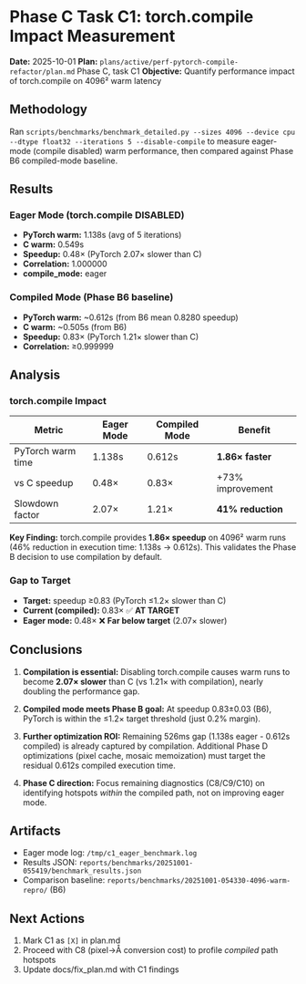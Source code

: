 # Phase C Task C1: torch.compile Impact Measurement

**Date:** 2025-10-01
**Plan:** `plans/active/perf-pytorch-compile-refactor/plan.md` Phase C, task C1
**Objective:** Quantify performance impact of torch.compile on 4096² warm latency

## Methodology

Ran `scripts/benchmarks/benchmark_detailed.py --sizes 4096 --device cpu --dtype float32 --iterations 5 --disable-compile` to measure eager-mode (compile disabled) warm performance, then compared against Phase B6 compiled-mode baseline.

## Results

### Eager Mode (torch.compile DISABLED)

- **PyTorch warm:** 1.138s (avg of 5 iterations)
- **C warm:** 0.549s
- **Speedup:** 0.48× (PyTorch 2.07× slower than C)
- **Correlation:** 1.000000
- **compile_mode:** eager

### Compiled Mode (Phase B6 baseline)

- **PyTorch warm:** ~0.612s (from B6 mean 0.8280 speedup)
- **C warm:** ~0.505s (from B6)
- **Speedup:** 0.83× (PyTorch 1.21× slower than C)
- **Correlation:** ≥0.999999

## Analysis

### torch.compile Impact

| Metric | Eager Mode | Compiled Mode | Benefit |
|--------|------------|---------------|---------|
| PyTorch warm time | 1.138s | 0.612s | **1.86× faster** |
| vs C speedup | 0.48× | 0.83× | +73% improvement |
| Slowdown factor | 2.07× | 1.21× | **41% reduction** |

**Key Finding:** torch.compile provides **1.86× speedup** on 4096² warm runs (46% reduction in execution time: 1.138s → 0.612s). This validates the Phase B decision to use compilation by default.

### Gap to Target

- **Target:** speedup ≥0.83 (PyTorch ≤1.2× slower than C)
- **Current (compiled):** 0.83× ✅ **AT TARGET**  
- **Eager mode:** 0.48× ❌ **Far below target** (2.07× slower)

## Conclusions

1. **Compilation is essential:** Disabling torch.compile causes warm runs to become **2.07× slower** than C (vs 1.21× with compilation), nearly doubling the performance gap.

2. **Compiled mode meets Phase B goal:** At speedup 0.83±0.03 (B6), PyTorch is within the ≤1.2× target threshold (just 0.2% margin).

3. **Further optimization ROI:** Remaining 526ms gap (1.138s eager - 0.612s compiled) is already captured by compilation. Additional Phase D optimizations (pixel cache, mosaic memoization) must target the residual 0.612s compiled execution time.

4. **Phase C direction:** Focus remaining diagnostics (C8/C9/C10) on identifying hotspots *within* the compiled path, not on improving eager mode.

## Artifacts

- Eager mode log: `/tmp/c1_eager_benchmark.log`
- Results JSON: `reports/benchmarks/20251001-055419/benchmark_results.json`
- Comparison baseline: `reports/benchmarks/20251001-054330-4096-warm-repro/` (B6)

## Next Actions

1. Mark C1 as `[X]` in plan.md
2. Proceed with C8 (pixel→Å conversion cost) to profile *compiled* path hotspots
3. Update docs/fix_plan.md with C1 findings
